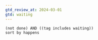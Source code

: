 ```yaml
---
gtd_review_at: 2024-03-01
gtd: waiting
---
```


```tasks
(not done) AND ((tag includes waiting))
sort by happens
```

